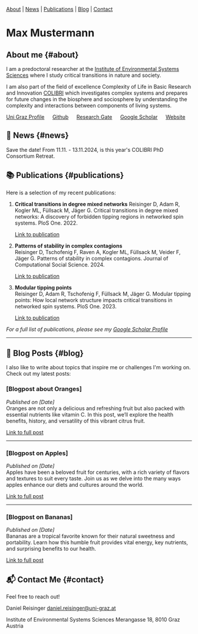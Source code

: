 [About](#about) | [News](#news) | [Publications](#publications) | [Blog](#blog) | [Contact](#contact)

# Max Mustermann

## About me {#about}
I am a predoctoral researcher at the [Institute of Environmental Systems Sciences](https://ess.uni-graz.at/en/) where I study critical transitions in nature and society. 

I am also part of the field of excellence Complexity of Life in Basic Research and Innovation [COLIBRI](https://colibri.uni-graz.at/en/) which investigates complex systems and prepares for future changes in the biosphere and sociosphere by understanding the complexity and interactions between components of living systems. 

[Uni Graz Profile](https://online.uni-graz.at/kfu_online/visitenkarte.show_vcard?pPersonenId=3647147652461D50&pPersonenGruppe=3) &emsp; [Github](https://github.com/spanadiel) &emsp; [Research Gate](https://www.researchgate.net/profile/Daniel-Reisinger-2) &emsp; [Google Scholar](https://scholar.google.com/citations?user=BM5QVbUAAAAJ&hl=en) &emsp; [Website](https://notblue.red/)


## 📰 News {#news}
Save the date! From 11.11. - 13.11.2024, is this year's COLIBRI PhD Consortium Retreat. 


## 📚 Publications {#publications}
Here is a selection of my recent publications:

1. **Critical transitions in degree mixed networks** 
   Reisinger D, Adam R, Kogler ML, Füllsack M, Jäger G. Critical transitions in degree mixed networks: A discovery of forbidden tipping regions in networked spin systems. PloS One. 2022.
   
   [Link to publication](https://journals.plos.org/plosone/article?id=10.1371/journal.pone.0277347)


2. **Patterns of stability in complex contagions**  
   Reisinger D, Tschofenig F, Raven A, Kogler ML, Füllsack M, Veider F, Jäger G. Patterns of stability in complex contagions. Journal of Computational Social Science. 2024.
   
   [Link to publication](https://link.springer.com/article/10.1007/s42001-024-00294-3)


3. **Modular tipping points**  
   Reisinger D, Adam R, Tschofenig F, Füllsack M, Jäger G. Modular tipping points: How local network structure impacts critical transitions in networked spin systems. PloS One. 2023.
   
   [Link to publication](https://journals.plos.org/plosone/article?id=10.1371/journal.pone.0292935)

*For a full list of publications, please see my [Google Scholar Profile](https://scholar.google.com/citations?user=BM5QVbUAAAAJ&hl=en)* 

---

## 📝 Blog Posts {#blog}
I also like to write about topics that inspire me or challenges I'm working on. Check out my latest posts:

### [Blogpost about Oranges]
*Published on [Date]*  
Oranges are not only a delicious and refreshing fruit but also packed with essential nutrients like vitamin C. In this post, we’ll explore the health benefits, history, and versatility of this vibrant citrus fruit.

[Link to full post](./blog/post-template.md)

---

### [Blogpost on Apples]
*Published on [Date]*  
Apples have been a beloved fruit for centuries, with a rich variety of flavors and textures to suit every taste. Join us as we delve into the many ways apples enhance our diets and cultures around the world.

[Link to full post](./blog/post-template.md)

---

### [Blogpost on Bananas]
*Published on [Date]*  
Bananas are a tropical favorite known for their natural sweetness and portability. Learn how this humble fruit provides vital energy, key nutrients, and surprising benefits to our health.

[Link to full post](./blog/post-template.md)



## 📬 Contact Me {#contact}
Feel free to reach out!

Daniel Reisinger
daniel.reisinger@uni-graz.at

Institute of Environmental Systems Sciences
Merangasse 18, 8010 Graz
Austria
